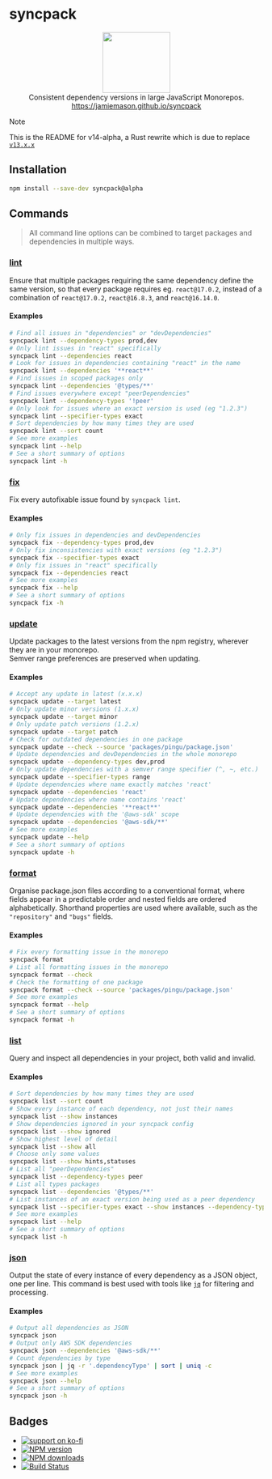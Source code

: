 # syncpack

<p align="center">
  <img src="https://jamiemason.github.io/syncpack/logo.svg" width="134" height="120" alt="">
  <br>Consistent dependency versions in large JavaScript Monorepos.
  <br><a href="https://jamiemason.github.io/syncpack">https://jamiemason.github.io/syncpack</a>
</p>

> [!NOTE]
> This is the README for v14-alpha, a Rust rewrite which is due to replace [`v13.x.x`](https://github.com/JamieMason/syncpack/tree/13.x.x?tab=readme-ov-file#syncpack)

## Installation

```bash
npm install --save-dev syncpack@alpha
```

## Commands

> All command line options can be combined to target packages and dependencies in multiple ways.

### [lint](https://jamiemason.github.io/syncpack/command/lint)

Ensure that multiple packages requiring the same dependency define the same version, so that every package requires eg. `react@17.0.2`, instead of a combination of `react@17.0.2`, `react@16.8.3`, and `react@16.14.0`.

#### Examples

```bash
# Find all issues in "dependencies" or "devDependencies"
syncpack lint --dependency-types prod,dev
# Only lint issues in "react" specifically
syncpack lint --dependencies react
# Look for issues in dependencies containing "react" in the name
syncpack lint --dependencies '**react**'
# Find issues in scoped packages only
syncpack lint --dependencies '@types/**'
# Find issues everywhere except "peerDependencies"
syncpack lint --dependency-types '!peer'
# Only look for issues where an exact version is used (eg "1.2.3")
syncpack lint --specifier-types exact
# Sort dependencies by how many times they are used
syncpack lint --sort count
# See more examples
syncpack lint --help
# See a short summary of options
syncpack lint -h
```

### [fix](https://jamiemason.github.io/syncpack/command/fix)

Fix every autofixable issue found by `syncpack lint`.

#### Examples

```bash
# Only fix issues in dependencies and devDependencies
syncpack fix --dependency-types prod,dev
# Only fix inconsistencies with exact versions (eg "1.2.3")
syncpack fix --specifier-types exact
# Only fix issues in "react" specifically
syncpack fix --dependencies react
# See more examples
syncpack fix --help
# See a short summary of options
syncpack fix -h
```

### [update](https://jamiemason.github.io/syncpack/command/update)

Update packages to the latest versions from the npm registry, wherever they are in your monorepo.<br/>Semver range preferences are preserved when updating.

#### Examples

```bash
# Accept any update in latest (x.x.x)
syncpack update --target latest
# Only update minor versions (1.x.x)
syncpack update --target minor
# Only update patch versions (1.2.x)
syncpack update --target patch
# Check for outdated dependencies in one package
syncpack update --check --source 'packages/pingu/package.json'
# Update dependencies and devDependencies in the whole monorepo
syncpack update --dependency-types dev,prod
# Only update dependencies with a semver range specifier (^, ~, etc.)
syncpack update --specifier-types range
# Update dependencies where name exactly matches 'react'
syncpack update --dependencies 'react'
# Update dependencies where name contains 'react'
syncpack update --dependencies '**react**'
# Update dependencies with the '@aws-sdk' scope
syncpack update --dependencies '@aws-sdk/**'
# See more examples
syncpack update --help
# See a short summary of options
syncpack update -h
```

### [format](https://jamiemason.github.io/syncpack/command/format)

Organise package.json files according to a conventional format, where fields appear in a predictable order and nested fields are ordered alphabetically. Shorthand properties are used where available, such as the `"repository"` and `"bugs"` fields.

#### Examples

```bash
# Fix every formatting issue in the monorepo
syncpack format
# List all formatting issues in the monorepo
syncpack format --check
# Check the formatting of one package
syncpack format --check --source 'packages/pingu/package.json'
# See more examples
syncpack format --help
# See a short summary of options
syncpack format -h
```

### [list](https://jamiemason.github.io/syncpack/command/list)

Query and inspect all dependencies in your project, both valid and invalid.

#### Examples

```bash
# Sort dependencies by how many times they are used
syncpack list --sort count
# Show every instance of each dependency, not just their names
syncpack list --show instances
# Show dependencies ignored in your syncpack config
syncpack list --show ignored
# Show highest level of detail
syncpack list --show all
# Choose only some values
syncpack list --show hints,statuses
# List all "peerDependencies"
syncpack list --dependency-types peer
# List all types packages
syncpack list --dependencies '@types/**'
# List instances of an exact version being used as a peer dependency
syncpack list --specifier-types exact --show instances --dependency-types peer
# See more examples
syncpack list --help
# See a short summary of options
syncpack list -h
```

### [json](https://jamiemason.github.io/syncpack/command/json)

Output the state of every instance of every dependency as a JSON object, one per line. This command is best used with tools like [`jq`](https://jqlang.org/) for filtering and processing.

#### Examples

```bash
# Output all dependencies as JSON
syncpack json
# Output only AWS SDK dependencies
syncpack json --dependencies '@aws-sdk/**'
# Count dependencies by type
syncpack json | jq -r '.dependencyType' | sort | uniq -c
# See more examples
syncpack json --help
# See a short summary of options
syncpack json -h
```

## Badges

- [![support on ko-fi](https://ko-fi.com/img/githubbutton_sm.svg)](https://ko-fi.com/C0C4PY4P)
- [![NPM version](http://img.shields.io/npm/v/syncpack.svg?style=flat-square)](https://www.npmjs.com/package/syncpack)
- [![NPM downloads](http://img.shields.io/npm/dm/syncpack.svg?style=flat-square)](https://www.npmjs.com/package/syncpack)
- [![Build Status](https://img.shields.io/github/actions/workflow/status/JamieMason/syncpack/ci.yaml?branch=main)](https://github.com/JamieMason/syncpack/actions)
